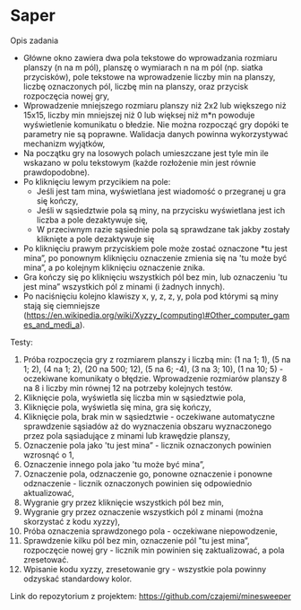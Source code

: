 # Saper
Opis zadania
 - Główne okno zawiera dwa pola tekstowe do wprowadzania rozmiaru planszy (n na m pól), planszę o wymiarach n na m pól (np. siatka przycisków), pole tekstowe na wprowadzenie liczby min na planszy, liczbę oznaczonych pól, liczbę min na planszy, oraz przycisk rozpoczęcia nowej gry,
 - Wprowadzenie mniejszego rozmiaru planszy niż 2x2 lub większego niż 15x15, liczby min mniejszej niż 0 lub więksej niż m*n powoduje wyświetlenie komunikatu o błedzie. Nie można rozpocząć gry dopóki te parametry nie są poprawne. Walidacja danych powinna wykorzystywać mechanizm wyjątków,
 - Na początku gry na losowych polach umieszczane jest tyle min ile wskazano w polu tekstowym (każde rozłożenie min jest równie prawdopodobne).
 - Po kliknięciu lewym przycikiem na pole:
    - Jeśli jest tam mina, wyświetlana jest wiadomość o przegranej u gra się kończy,
    - Jeśli w sąsiedztwie pola są miny, na przycisku wyświetlana jest ich liczba a pole dezaktywuje się,
    - W przeciwnym razie sąsiednie pola są sprawdzane tak jakby zostały kliknięte a pole dezaktywuje się
- Po kliknięciu prawym przyciskiem pole może zostać oznaczone *tu jest mina”, po ponownym kliknięciu oznaczenie zmienia się na 'tu może być mina”, a po kolejnym kliknięciu oznaczenie znika.
- Gra kończy się po kliknięciu wszystkich pól bez min, lub oznaczeniu 'tu jest mina” wszystkich pól z minami (i żadnych innych).
- Po naciśnięciu kolejno klawiszy x, y, z, z, y, pola pod którymi są miny stają się
ciemniejsze (https://en.wikipedia.org/wiki/Xyzzy_(computing)#Other_computer_games_and_medi_a). 

Testy:
1. Próba rozpoczęcia gry z rozmiarem planszy i liczbą min: (1 na 1; 1), (5 na 1; 2), (4 na 1; 2), (20 na 500; 12), (5 na 6; -4), (3 na 3; 10), (1 na 10; 5) - oczekiwane komunikaty o błędzie. Wprowadzenie rozmiarów planszy 8 na 8 i liczby min równej 12 na potrzeby kolejnych testów.
2. Kliknięcie pola, wyświetla się liczba min w sąsiedztwie pola, 
3. Kliknięcie pola, wyświetla się mina, gra się kończy, 
4. Kliknięcie pola, brak min w sąsiedztwie - oczekiwane automatyczne sprawdzenie sąsiadów aż do wyznaczenia obszaru wyznaczonego przez pola sąsiadujące z minami lub krawędzie planszy, 
5. Oznaczenie pola jako 'tu jest mina” - licznik oznaczonych powinien wzrosnąć o 1, 
6. Oznaczenie innego pola jako 'tu może być mina”, 
7. Oznaczenie pola, odznaczenie go, ponowne oznaczenie i ponowne odznaczenie - licznik oznaczonych powinien się odpowiednio aktualizować,
8. Wygranie gry przez kliknięcie wszystkich pól bez min,
9. Wygranie gry przez oznaczenie wszystkich pól z minami (można skorzystać z kodu xyzzy),
10. Próba oznaczenia sprawdzonego pola - oczekiwane niepowodzenie,
11. Sprawdzenie kilku pól bez min, oznaczenie pól "tu jest mina”, rozpoczęcie nowej gry - licznik min powinien się zaktualizować, a pola zresetować.
12. Wpisanie kodu xyzzy, zresetowanie gry - wszystkie pola powinny odzyskać
standardowy kolor.

Link do repozytorium z projektem: https://github.com/czajemi/minesweeper
